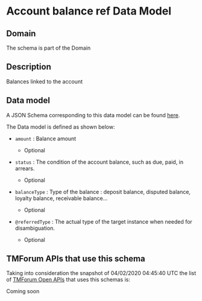 # Account balance ref Data Model

## Domain

The  schema is part of the  Domain

## Description

Balances linked to the account

## Data model

A JSON Schema corresponding to this data model can be found
[here](https://github.com/tmforum-rand/schemas/blob/candidates/EngagedParty/AccountBalanceRef.schema.json).

The Data model is defined as shown below:
- `amount` : Balance amount

  - Optional

- `status` : The condition of the account balance, such as due, paid, in arrears.

  - Optional

- `balanceType` : Type of the balance : deposit balance, disputed balance, loyalty balance, receivable balance...

  - Optional

- `@referredType` : The actual type of the target instance when needed for disambiguation.

  - Optional





## TMForum APIs that use this schema

Taking into consideration the snapshot of 04/02/2020 04:45:40 UTC the list of [TMForum Open APIs](https://www.tmforum.org/open-apis/) that uses this schemas is:

Coming soon